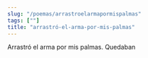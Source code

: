 ```yaml
---
slug: "/poemas/arrastroelarmapormispalmas"
tags: [""]
title: "arrastró-el-arma-por-mis-palmas"
---
```

Arrastró el arma por mis palmas. Quedaban